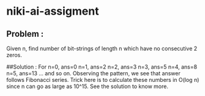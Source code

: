 # niki-ai-assigment

## Problem : 
Given n, find number of bit-strings of length n which have no consecutive 2 zeros.

##Solution :
For n=0, ans=0
n=1, ans=2
n=2, ans=3
n=3, ans=5
n=4, ans=8
n=5, ans=13 ... and so on.
Observing the pattern, we see that answer follows Fibonacci series. Trick here is to calculate these numbers in O(log n) since n can go as large as 10^15.
See the solution to know more.